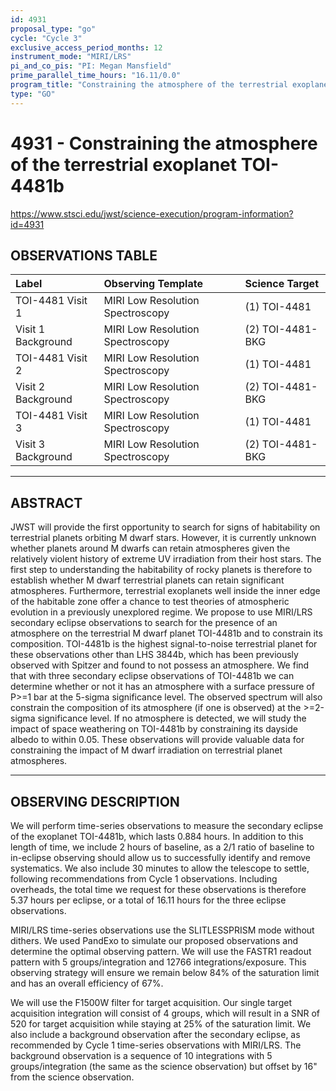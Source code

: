 ```yaml
---
id: 4931
proposal_type: "go"
cycle: "Cycle 3"
exclusive_access_period_months: 12
instrument_mode: "MIRI/LRS"
pi_and_co_pis: "PI: Megan Mansfield"
prime_parallel_time_hours: "16.11/0.0"
program_title: "Constraining the atmosphere of the terrestrial exoplanet TOI-4481b"
type: "GO"
---
```

# 4931 - Constraining the atmosphere of the terrestrial exoplanet TOI-4481b
https://www.stsci.edu/jwst/science-execution/program-information?id=4931
## OBSERVATIONS TABLE
| Label                  | Observing Template              | Science Target      |
| :--------------------- | :------------------------------ | :------------------ |
| TOI-4481 Visit 1       | MIRI Low Resolution Spectroscopy | (1) TOI-4481        |
| Visit 1 Background     | MIRI Low Resolution Spectroscopy | (2) TOI-4481-BKG    |
| TOI-4481 Visit 2       | MIRI Low Resolution Spectroscopy | (1) TOI-4481        |
| Visit 2 Background     | MIRI Low Resolution Spectroscopy | (2) TOI-4481-BKG    |
| TOI-4481 Visit 3       | MIRI Low Resolution Spectroscopy | (1) TOI-4481        |
| Visit 3 Background     | MIRI Low Resolution Spectroscopy | (2) TOI-4481-BKG    |

---

## ABSTRACT

JWST will provide the first opportunity to search for signs of habitability on terrestrial planets orbiting M dwarf stars. However, it is currently unknown whether planets around M dwarfs can retain atmospheres given the relatively violent history of extreme UV irradiation from their host stars. The first step to understanding the habitability of rocky planets is therefore to establish whether M dwarf terrestrial planets can retain significant atmospheres. Furthermore, terrestrial exoplanets well inside the inner edge of the habitable zone offer a chance to test theories of atmospheric evolution in a previously unexplored regime.
We propose to use MIRI/LRS secondary eclipse observations to search for the presence of an atmosphere on the terrestrial M dwarf planet TOI-4481b and to constrain its composition. TOI-4481b is the highest signal-to-noise terrestrial planet for these observations other than LHS 3844b, which has been previously observed with Spitzer and found to not possess an atmosphere. We find that with three secondary eclipse observations of TOI-4481b we can determine whether or not it has an atmosphere with a surface pressure of P>=1 bar at the 5-sigma significance level. The observed spectrum will also constrain the composition of its atmosphere (if one is observed) at the >=2-sigma significance level. If no atmosphere is detected, we will study the impact of space weathering on TOI-4481b by constraining its dayside albedo to within 0.05. These observations will provide valuable data for constraining the impact of M dwarf irradiation on terrestrial planet atmospheres.

---

## OBSERVING DESCRIPTION

We will perform time-series observations to measure the secondary eclipse of the exoplanet TOI-4481b, which lasts 0.884 hours. In addition to this length of time, we include 2 hours of baseline, as a 2/1 ratio of baseline to in-eclipse observing should allow us to successfully identify and remove systematics. We also include 30 minutes to allow the telescope to settle, following recommendations from Cycle 1 observations. Including overheads, the total time we request for these observations is therefore 5.37 hours per eclipse, or a total of 16.11 hours for the three eclipse observations.

MIRI/LRS time-series observations use the SLITLESSPRISM mode without dithers. We used PandExo to simulate our proposed observations and determine the optimal observing pattern. We will use the FASTR1 readout pattern with 5 groups/integration and 12766 integrations/exposure. This observing strategy will ensure we remain below 84% of the saturation limit and has an overall efficiency of 67%.

We will use the F1500W filter for target acquisition. Our single target acquisition integration will consist of 4 groups, which will result in a SNR of 520 for target acquisition while staying at 25% of the saturation limit. We also include a background observation after the secondary eclipse, as recommended by Cycle 1 time-series observations with MIRI/LRS. The background observation is a sequence of 10 integrations with 5 groups/integration (the same as the science observation) but offset by 16" from the science observation.